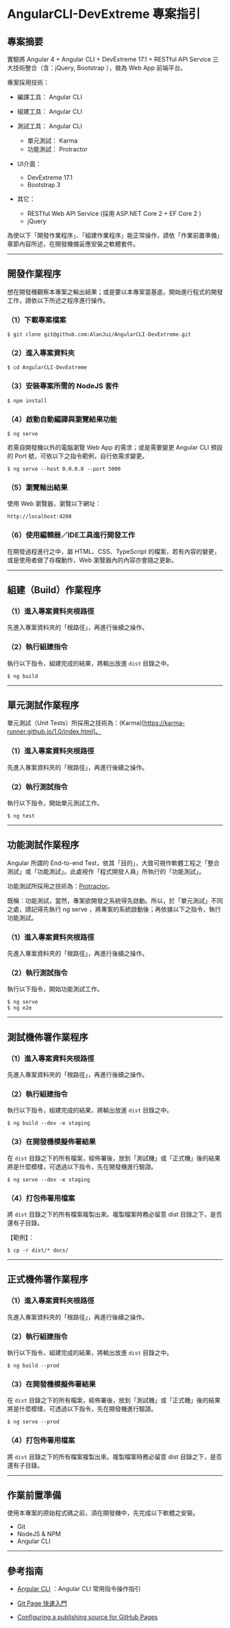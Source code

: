 # AngularCLI-DevExtreme 專案指引

## 專案摘要

實驗將 Angular 4 + Angular CLI + DevExtreme 17.1 + RESTful API Service 三大技術整合（含：jQuery, Bootstrap ），做為 Web App 前端平台。

專案採用技術：

 - 編譯工具： Angular CLI

 - 組建工具： Angular CLI

 - 測試工具： Angular CLI 
    * 單元測試： Karma
    * 功能測試： Protractor

 - UI介面：  
    * DevExtreme 17.1
    * Bootstrap 3

 - 其它：
    * RESTful Web API Service (採用 ASP.NET Core 2 + EF Core 2 )
    * jQuery

為使以下「開發作業程序」、「組建作業程序」能正常操作，請依「作業前置準備」章節內容所述，在開發機備妥應安裝之軟體套件。


---

## 開發作業程序

想在開發機觀察本專案之輸出結果；或是要以本專案當基底，開始進行程式的開發工作，請依以下所述之程序進行操作。

### （1）下載專案檔案
```
$ git clone git@github.com:AlanJui/AngularCLI-DevExtreme.git
```

### （2）進入專案資料夾
```
$ cd AngularCLI-DevExtreme
```

### （3）安裝專案所需的 NodeJS 套件
```
$ npm install
```

### （4）啟動自動編譯與瀏覽結果功能
```
$ ng serve
```

若需自開發機以外的電腦瀏覽 Web App 的需求；或是需要變更 Angular CLI 預設的 Port 號，可依以下之指令範例，自行依需求變更。
```
$ ng serve --host 0.0.0.0 --port 5000
```

### （5）瀏覽輸出結果
使用 Web 瀏覽器，瀏覽以下網址：
```
http://localhost:4200
```

### （6）使用編輯器／IDE工具進行開發工作
在開發過程進行之中，屬 HTML、CSS、TypeScript 的檔案，若有內容的變更，或是使用者做了存檔動作，Web 瀏覽器內的內容亦會隨之更新。


---


## 組建（Build）作業程序

### （1）進入專案資料夾根路徑
先進入專案資料夾的「根路徑」，再進行後續之操作。

### （2）執行組建指令
執行以下指令，組建完成的結果，將輸出放進 `dist` 目錄之中。
```
$ ng build
```



---


## 單元測試作業程序

單元測試（Unit Tests）所採用之技術為：(Karma)[https://karma-runner.github.io/1.0/index.html]。

### （1）進入專案資料夾根路徑
先進入專案資料夾的「根路徑」，再進行後續之操作。

### （2）執行測試指令
執行以下指令，開始單元測試工作。
```
$ ng test
```


---


## 功能測試作業程序

Angular 所謂的 End-to-end Test，依其「目的」，大致可視作軟體工程之「整合測試」或「功能測試」。此處視作「程式開發人員」所執行的「功能測試」。

功能測試所採用之技術為：[Protractor](http://www.protractortest.org/#/)。

既稱：功能測試，當然，專案欲開發之系統得先啟動。所以，於「單元測試」不同之處，請記得先執行 ng serve ，將專案的系統啟動後；再依據以下之指令，執行功能測試。

### （1）進入專案資料夾根路徑
先進入專案資料夾的「根路徑」，再進行後續之操作。

### （2）執行測試指令
執行以下指令，開始功能測試工作。
```
$ ng serve
$ ng e2e
```


---


## 測試機佈署作業程序

### （1）進入專案資料夾根路徑
先進入專案資料夾的「根路徑」，再進行後續之操作。

### （2）執行組建指令
執行以下指令，組建完成的結果，將輸出放進 `dist` 目錄之中。
```
$ ng build --dev -e staging
```

### （3）在開發機模擬佈署結果
在 `dist` 目錄之下的所有檔案，經佈署後，放到「測試機」或「正式機」後的結果將是什麼模樣，可透過以下指令，先在開發機進行驗證。
```
$ ng serve --dev -e staging
```

### （4）打包佈署用檔案
將 `dist` 目錄之下的所有檔案複製出來。複製檔案時務必留意 dist 目錄之下，是否還有子目錄。

【範例】：
```
$ cp -r dist/* docs/
```


---


## 正式機佈署作業程序

### （1）進入專案資料夾根路徑
先進入專案資料夾的「根路徑」，再進行後續之操作。

### （2）執行組建指令
執行以下指令，組建完成的結果，將輸出放進 `dist` 目錄之中。
```
$ ng build --prod
```

### （3）在開發機模擬佈署結果
在 `dist` 目錄之下的所有檔案，經佈署後，放到「測試機」或「正式機」後的結果將是什麼模樣，可透過以下指令，先在開發機進行驗證。
```
$ ng serve --prod
```

### （4）打包佈署用檔案
將 `dist` 目錄之下的所有檔案複製出來。複製檔案時務必留意 dist 目錄之下，是否還有子目錄。


---


## 作業前置準備

使用本專案的原始程式碼之前，須在開發機中，先完成以下軟體之安裝。

 - Git
 - NodeJS & NPM
 - Angular CLI


---


## 參考指南

 - [Angular CLI](https://github.com/angular/angular-cli) ：Angular CLI 常用指令操作指引

 - [Git Page 快速入門](https://pages.github.com/)
 
 - [Configuring a publishing source for GitHub Pages](https://help.github.com/articles/configuring-a-publishing-source-for-github-pages/)

